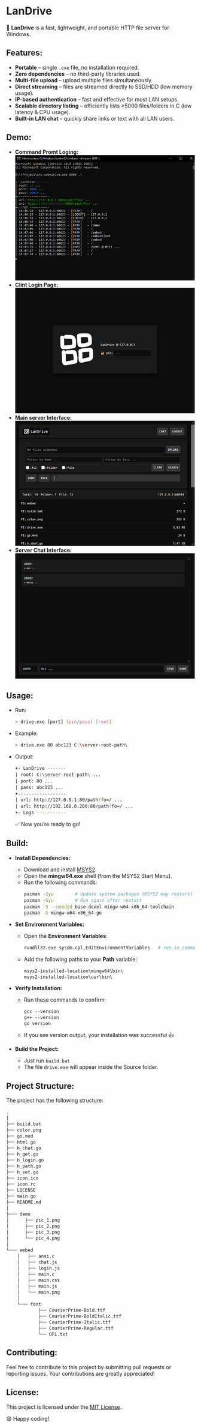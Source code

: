 # LanDrive

📁 **LanDrive** is a fast, lightweight, and portable HTTP file server for Windows.

## Features:
- **Portable** – single `.exe` file, no installation required.
- **Zero dependencies** – no third-party libraries used.
- **Multi-file upload** – upload multiple files simultaneously.
- **Direct streaming** – files are streamed directly to SSD/HDD (low memory usage).
- **IP-based authentication** – fast and effective for most LAN setups.
- **Scalable directory listing** – efficiently lists >5000 files/folders in C (low latency & CPU usage).
- **Built-in LAN chat** – quickly share links or text with all LAN users.

## Demo:
- **Command Promt Loging:** 
![pic1](demo/pic_1.png)
- **Clint Login Page:** 
![pic2](demo/pic_2.png)
- **Main server Interface:** 
![pic3](demo/pic_3.png)
- **Server Chat Interface:** 
![pic4](demo/pic_4.png)

## Usage:
- Run:
    ```sh
    > drive.exe [port] [pin/pass] [root]
    ```
- Example:
    ```sh
    > drive.exe 80 abc123 C:\server-root-path\
    ```
- Output:
    ```sh
    +- LanDrive -------
    | root: C:\server-root-path\ ...
    | port: 80 ...
    | pass: abc123 ...
    +------------------
    | url: http://127.0.0.1:80/path?fo=/ ...
    | url: http://192.168.0.200:80/path?fo=/ ...
    +- Logs -----------
    ```
    ✅ Now you’re ready to go!

## Build:
- **Install Dependencies:**
    - Download and install [MSYS2](https://www.msys2.org/).
    - Open the **mingw64.exe** shell (from the MSYS2 Start Menu).
    - Run the following commands:
        ```sh
        pacman -Syu        # Update system packages (MSYS2 may restart)
        pacman -Syu        # Run again after restart
        pacman -S --needed base-devel mingw-w64-x86_64-toolchain
        pacman -S mingw-w64-x86_64-go
        ```

- **Set Environment Variables:**
    - Open the **Environment Variables**:
        ```sh
        rundll32.exe sysdm.cpl,EditEnvironmentVariables   # run in command promt
        ```
    - Add the following paths to your **Path** variable:
        ```
        msys2-installed-location\mingw64\bin\
        msys2-installed-location\usr\bin\
        ```

- **Verify Installation:**
    - Run these commands to confirm:
        ```
        gcc --version
        g++ --version
        go version
        ```
    - If you see version output, your installation was successful 👍

- **Build the Project:**
    - Just run `build.bat`
    - The file `drive.exe` will appear inside the Source folder.

## Project Structure:
The project has the following structure:

```
.
│
├── build.bat
├── color.png
├── go.mod
├── html.go
├── h_chat.go
├── h_get.go
├── h_login.go
├── h_path.go
├── h_set.go
├── icon.ico
├── icon.rc
├── LICENSE
├── main.go
├── README.md
│
├─── demo
│      ├── pic_1.png
│      ├── pic_2.png
│      ├── pic_3.png
│      └── pic_4.png
│
└─── embed
    │   ├── ansi.c
    │   ├── chat.js
    │   ├── login.js
    │   ├── main.c
    │   ├── main.css
    │   ├── main.js
    │   └── main.png
    │
    └─── font
            ├── CourierPrime-Bold.ttf
            ├── CourierPrime-BoldItalic.ttf
            ├── CourierPrime-Italic.ttf
            ├── CourierPrime-Regular.ttf
            └── OFL.txt
```
## Contributing:

Feel free to contribute to this project by submitting pull requests or reporting issues. Your contributions are greatly appreciated!

## License:

This project is licensed under the [MIT License](LICENSE).

😄 Happy coding!
